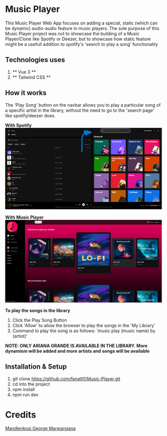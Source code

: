# Music Player

This Music Player Web App focuses on adding a special, static (which can be dynamic) audio-audio feature in music players.
The sole purpose of this Music Player project was not to showcase the building of a Music Player/Clone like Spotify or Deezer,
but to showcase how static feature might be a usefull addition to spotify's 'search to play a song' functionality

## Technologies uses
1. ** Vue 3 **
2. ** Tailwind CSS **

## How it works
The 'Play Song' button on the navbar allows you to play a particular song of a specific artist in the library, without the need to go to the 'search page' like spotify/deezer does.

**With Spotify**
[![SPOTIFY PAGE](https://raw.githubusercontent.com/fanatII1/Music-Player/main/spotify-clone/public/images/docs/Spotify-Search.png)](https://open.spotify.com/search/)

**With Music Player**
![MUSIC PLAYER PAGE](https://raw.githubusercontent.com/fanatII1/Music-Player/main/spotify-clone/public/images/docs/Home.png)

**To play the songs in the library**
1. Click the Play Song Button
2. Click 'Allow' to allow the browser to play the songs in the 'My Library'
3. Command to play the song is as follows: 'music play (music name) by (artist)'

**NOTE: ONLY ARIANA GRANDE IS AVAILABLE IN THE LIBRARY. More dynamism will be added and more artists and songs will be available**

## Installation & Setup
1. git clone https://github.com/fanatII1/Music-Player.git
2. cd into the project
3. npm install
4. npm run dev

# Credits
[Mandlenkosi George Marwanqana](https://www.linkedin.com/in/mandlenkosi-marwanqana-b08357218/)

